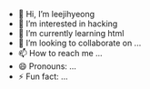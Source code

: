 - 👋 Hi, I’m leejihyeong
- 👀 I’m interested in hacking
- 🌱 I’m currently learning html
- 💞️ I’m looking to collaborate on ...
- 📫 How to reach me ...
- 😄 Pronouns: ...
- ⚡ Fun fact: ...

<!---
leejihyungs/leejihyungs is a ✨ special ✨ repository because its `README.md` (this file) appears on your GitHub profile.
You can click the Preview link to take a look at your changes.
--->
